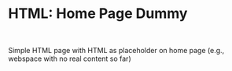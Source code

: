 # HTML: Home Page Dummy #

<br>

Simple HTML page with HTML as placeholder on home page (e.g., webspace with no real content so far)

<br>

